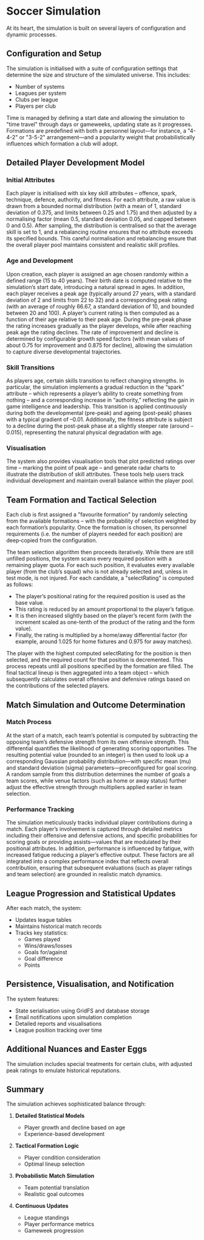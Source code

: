 # Soccer Simulation

At its heart, the simulation is built on several layers of configuration and dynamic processes.

## Configuration and Setup

The simulation is initialised with a suite of configuration settings that determine the size and structure of the simulated universe. This includes:

* Number of systems
* Leagues per system
* Clubs per league
* Players per club

Time is managed by defining a start date and allowing the simulation to "time travel" through days or gameweeks, updating state as it progresses. Formations are predefined with both a personnel layout—for instance, a "4-4-2" or "3-5-2" arrangement—and a popularity weight that probabilistically influences which formation a club will adopt.

## Detailed Player Development Model

### Initial Attributes

Each player is initialised with six key skill attributes – offence, spark, technique, defence, authority, and fitness. For each attribute, a raw value is drawn from a bounded normal distribution (with a mean of 1, standard deviation of 0.375, and limits between 0.25 and 1.75) and then adjusted by a normalising factor (mean 0.5, standard deviation 0.05, and capped between 0 and 0.5). After sampling, the distribution is centralised so that the average skill is set to 1, and a rebalancing routine ensures that no attribute exceeds its specified bounds. This careful normalisation and rebalancing ensure that the overall player pool maintains consistent and realistic skill profiles.

### Age and Development

Upon creation, each player is assigned an age chosen randomly within a defined range (15 to 40 years). Their birth date is computed relative to the simulation’s start date, introducing a natural spread in ages. In addition, each player receives a peak age (typically around 27 years, with a standard deviation of 2 and limits from 22 to 32) and a corresponding peak rating (with an average of roughly 66.67, a standard deviation of 10, and bounded between 20 and 100). A player’s current rating is then computed as a function of their age relative to their peak age. During the pre-peak phase the rating increases gradually as the player develops, while after reaching peak age the rating declines. The rate of improvement and decline is determined by configurable growth speed factors (with mean values of about 0.75 for improvement and 0.875 for decline), allowing the simulation to capture diverse developmental trajectories.

### Skill Transitions

As players age, certain skills transition to reflect changing strengths. In particular, the simulation implements a gradual reduction in the “spark” attribute – which represents a player’s ability to create something from nothing – and a corresponding increase in “authority,” reflecting the gain in game intelligence and leadership. This transition is applied continuously during both the developmental (pre-peak) and ageing (post-peak) phases with a typical gradient of –0.01. Additionally, the fitness attribute is subject to a decline during the post-peak phase at a slightly steeper rate (around –0.015), representing the natural physical degradation with age.

### Visualisation

The system also provides visualisation tools that plot predicted ratings over time – marking the point of peak age – and generate radar charts to illustrate the distribution of skill attributes. These tools help users track individual development and maintain overall balance within the player pool.

## Team Formation and Tactical Selection

Each club is first assigned a "favourite formation" by randomly selecting from the available formations – with the probability of selection weighted by each formation’s popularity. Once the formation is chosen, its personnel requirements (i.e. the number of players needed for each position) are deep‐copied from the configuration.

The team selection algorithm then proceeds iteratively. While there are still unfilled positions, the system scans every required position with a remaining player quota. For each such position, it evaluates every available player (from the club’s squad) who is not already selected and, unless in test mode, is not injured. For each candidate, a "selectRating" is computed as follows:

- The player’s positional rating for the required position is used as the base value.
- This rating is reduced by an amount proportional to the player’s fatigue.
- It is then increased slightly based on the player’s recent form (with the increment scaled as one-tenth of the product of the rating and the form value).
- Finally, the rating is multiplied by a home/away differential factor (for example, around 1.025 for home fixtures and 0.975 for away matches).

The player with the highest computed selectRating for the position is then selected, and the required count for that position is decremented. This process repeats until all positions specified by the formation are filled. The final tactical lineup is then aggregated into a team object – which subsequently calculates overall offensive and defensive ratings based on the contributions of the selected players.

## Match Simulation and Outcome Determination

### Match Process

At the start of a match, each team’s potential is computed by subtracting the opposing team’s defensive strength from its own offensive strength. This differential quantifies the likelihood of generating scoring opportunities. The resulting potential value (rounded to an integer) is then used to look up a corresponding Gaussian probability distribution—with specific mean (mu) and standard deviation (sigma) parameters—preconfigured for goal scoring. A random sample from this distribution determines the number of goals a team scores, while venue factors (such as home or away status) further adjust the effective strength through multipliers applied earlier in team selection.

### Performance Tracking

The simulation meticulously tracks individual player contributions during a match. Each player’s involvement is captured through detailed metrics including their offensive and defensive actions, and specific probabilities for scoring goals or providing assists—values that are modulated by their positional attributes. In addition, performance is influenced by fatigue, with increased fatigue reducing a player’s effective output. These factors are all integrated into a complex performance index that reflects overall contribution, ensuring that subsequent evaluations (such as player ratings and team selection) are grounded in realistic match dynamics.

## League Progression and Statistical Updates

After each match, the system:
* Updates league tables
* Maintains historical match records
* Tracks key statistics:
  * Games played
  * Wins/draws/losses
  * Goals for/against
  * Goal difference
  * Points

## Persistence, Visualisation, and Notification

The system features:
* State serialisation using GridFS and database storage
* Email notifications upon simulation completion
* Detailed reports and visualisations
* League position tracking over time

## Additional Nuances and Easter Eggs

The simulation includes special treatments for certain clubs, with adjusted peak ratings to emulate historical reputations.

## Summary

The simulation achieves sophisticated balance through:

1. **Detailed Statistical Models**
   * Player growth and decline based on age
   * Experience-based development

2. **Tactical Formation Logic**
   * Player condition consideration
   * Optimal lineup selection

3. **Probabilistic Match Simulation**
   * Team potential translation
   * Realistic goal outcomes

4. **Continuous Updates**
   * League standings
   * Player performance metrics
   * Gameweek progression